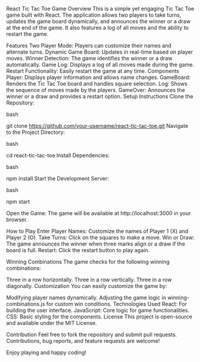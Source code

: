 React Tic Tac Toe Game
Overview
This is a simple yet engaging Tic Tac Toe game built with React. The application allows two players to take turns, updates the game board dynamically, and announces the winner or a draw at the end of the game. It also features a log of all moves and the ability to restart the game.

Features
Two Player Mode: Players can customize their names and alternate turns.
Dynamic Game Board: Updates in real-time based on player moves.
Winner Detection: The game identifies the winner or a draw automatically.
Game Log: Displays a log of all moves made during the game.
Restart Functionality: Easily restart the game at any time.
Components
Player: Displays player information and allows name changes.
GameBoard: Renders the Tic Tac Toe board and handles square selection.
Log: Shows the sequence of moves made by the players.
GameOver: Announces the winner or a draw and provides a restart option.
Setup Instructions
Clone the Repository:

bash

git clone https://github.com/your-username/react-tic-tac-toe.git
Navigate to the Project Directory:

bash

cd react-tic-tac-toe
Install Dependencies:

bash

npm install
Start the Development Server:

bash

npm start

Open the Game: The game will be available at http://localhost:3000 in your browser.

How to Play
Enter Player Names: Customize the names of Player 1 (X) and Player 2 (O).
Take Turns: Click on the squares to make a move.
Win or Draw: The game announces the winner when three marks align or a draw if the board is full.
Restart: Click the restart button to play again.

Winning Combinations
The game checks for the following winning combinations:

Three in a row horizontally.
Three in a row vertically.
Three in a row diagonally.
Customization
You can easily customize the game by:

Modifying player names dynamically.
Adjusting the game logic in winning-combinations.js for custom win conditions.
Technologies Used
React: For building the user interface.
JavaScript: Core logic for game functionalities.
CSS: Basic styling for the components.
License
This project is open-source and available under the MIT License.

Contribution
Feel free to fork the repository and submit pull requests. Contributions, bug reports, and feature requests are welcome!

Enjoy playing and happy coding!